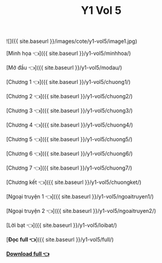 ﻿---
layout: post
title: Y1 Vol 5
---

![]({{ site.baseurl }}/images/cote/y1-vol5/image1.jpg)

[Minh họa 👈]({{ site.baseurl }}/y1-vol5/minhhoa/)

[Mở đầu 👈]({{ site.baseurl }}/y1-vol5/modau/)

[Chương 1 👈]({{ site.baseurl }}/y1-vol5/chuong1/)

[Chương 2 👈]({{ site.baseurl }}/y1-vol5/chuong2/)

[Chương 3 👈]({{ site.baseurl }}/y1-vol5/chuong3/)

[Chương 4 👈]({{ site.baseurl }}/y1-vol5/chuong4/)

[Chương 5 👈]({{ site.baseurl }}/y1-vol5/chuong5/)

[Chương 6 👈]({{ site.baseurl }}/y1-vol5/chuong6/)

[Chương 7 👈]({{ site.baseurl }}/y1-vol5/chuong7/)

[Chương kết 👈]({{ site.baseurl }}/y1-vol5/chuongket/)

[Ngoại truyện 1 👈]({{ site.baseurl }}/y1-vol5/ngoaitruyen1/)

[Ngoại truyện 2 👈]({{ site.baseurl }}/y1-vol5/ngoaitruyen2/)

[Lời bạt 👈]({{ site.baseurl }}/y1-vol5/loibat/)

[**Đọc full 👈**]({{ site.baseurl }}/y1-vol5/full/)

[**Download full 👈**](https://cote.eu.org/cote.ga/y1/vol5.docx)
